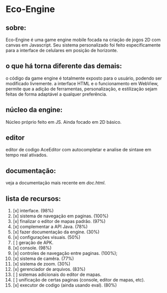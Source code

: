 # Eco-Engine

## sobre:
Eco-Engine é uma game engine mobile focada na criação de jogos 2D com canvas em Javascript. Seu sistema personalizado foi feito especificamente para a interface de celulares em posição de horizonte.

## o que há torna diferente das demais:
o código da game engine é totalmente exposto para o usuário, podendo ser modificado livremente.
a interface HTML e o funcionamento em WebView, permite que a adição de ferramentas, personalização, e estilização sejam feitas de forma adaptável a qualquer preferência.

## núcleo da engine:
Núcleo próprio feito em JS. Ainda focado em 2D básico.

## editor
editor de codigo AceEditor com autocompletar e analise de sintaxe em tempo real ativados.

## documentação:
veja a documentação mais recente em *doc.html*.

## lista de recursos:
1. [x] interface. (98%)
2. [x] sistema de navegação em paginas. (100%)
3. [x] finalizar o editor de mapas padrão. (97%)
4. [x] complementar a API Java. (78%)
5. [x] fazer documentação da engine. (30%)
6. [x] configurações visuais. (50%)
7. [ ] geração de APK.
8. [x] console. (98%)
9. [x] controles de navegação entre paginas. (100%);
10. [x] sistema de camêra. (77%)
11. [x] sistema de zoom. (30%)
12. [x] gerenciador de arquivos. (83%)
13. [ ] sistemas adicionais do editor de mapas.
14. [ ] unificação de certas paginas (console, editor de mapas, etc).
15. [x] executor de codigo (ainda usando eval). (80%)